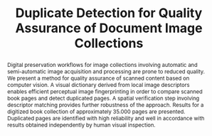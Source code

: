 ---
abstract: Digital preservation workflows for image collections involving automatic
  and semi-automatic image acquisition and processing are prone to reduced quality.
  We present a method for quality assurance of scanned content based on computer vision.
  A visual dictionary derived from local image descriptors enables efficient perceptual
  image fingerprinting in order to compare scanned book pages and detect duplicated
  pages. A spatial verification step involving descriptor matching provides further
  robustness of the approach. Results for a digitized book collection of approximately
  35.000 pages are presented. Duplicated pages are identified with high reliability
  and well in accordance with results obtained independently by human visual inspection.
creators:
- Reinhold Huber-Mork
- Alexander Schindler
- Sven Schlarb
date: null
document_url: https://services.phaidra.univie.ac.at/api/object/o:293840/download
grand_parent: iPRES
institutions: []
keywords:
- ischool
- toronto
- canada
- digital preservation
- information retrieval
- image processing
landing_page_url: https://phaidra.univie.ac.at/o:293840
language: eng
layout: publication
license: CC BY-NC-SA 3.0 AT
notes_url: null
parent: iPRES 2012
publication_type: paper
size: 1772262
slides_url: null
source_name: iPRES
stream_url: null
title: Duplicate Detection for Quality Assurance of Document Image Collections
year: 2012
---
